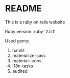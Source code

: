 # README

This is a ruby on rails website

Ruby version: ruby '2.5.1'

Used gems:
  1. hamlit
  2. materialize-sass
  3. material-icons
  4. i18n-tasks
  5. audited
